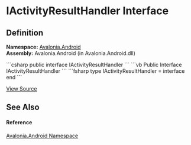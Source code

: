 # IActivityResultHandler Interface




## Definition
**Namespace:** <a href="N_Avalonia_Android">Avalonia.Android</a>  
**Assembly:** Avalonia.Android (in Avalonia.Android.dll)

<Tabs groupId="api-code-preview">
<TabItem value="csharp" label="C#">
```csharp
public interface IActivityResultHandler
```
</TabItem>
<TabItem value="vb" label="VB">
```vb
Public Interface IActivityResultHandler
```
</TabItem>
<TabItem value="fsharp" label="F#">
```fsharp
type IActivityResultHandler = interface end
```
</TabItem>
</Tabs>



<a href="https://github.com/AvaloniaUI/Avalonia/tree/master/src/Android/Avalonia.Android/IActivityResultHandler.cs" title="View the source code">View Source</a>



## See Also


#### Reference
<a href="N_Avalonia_Android">Avalonia.Android Namespace</a>  

